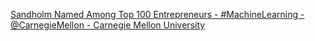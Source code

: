 [Sandholm Named Among Top 100 Entrepreneurs - #MachineLearning - @CarnegieMellon - Carnegie Mellon University ](https://qi.tc/qi/8508)